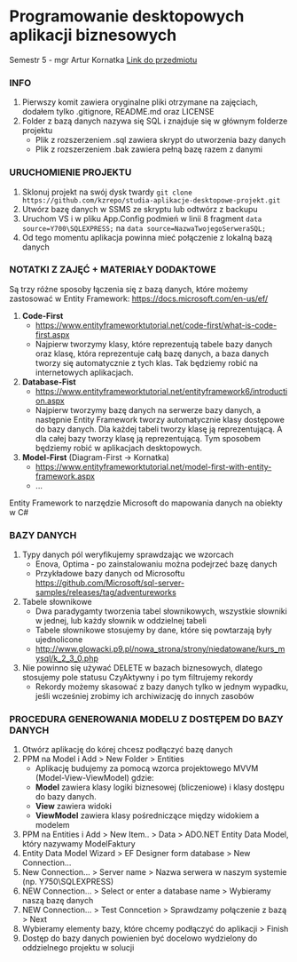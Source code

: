 ﻿# Programowanie desktopowych aplikacji biznesowych

Semestr 5 - mgr Artur Kornatka
[Link do przedmiotu](https://wsb-nlu.clouda.edu.pl/Kursy/ListaKursow?idPrzedmiotEdycja=58592)

### INFO

1. Pierwszy komit zawiera oryginalne pliki otrzymane na zajęciach, dodałem tylko .gitignore, README.md oraz LICENSE
2. Folder z bazą danych nazywa się SQL i znajduje się w głównym folderze projektu
    - Plik z rozszerzeniem .sql zawiera skrypt do utworzenia bazy danych
    - Plik z rozszerzeniem .bak zawiera pełną bazę razem z danymi

### URUCHOMIENIE PROJEKTU

1. Sklonuj projekt na swój dysk twardy `git clone https://github.com/kzrepo/studia-aplikacje-desktopowe-projekt.git`
2. Utwórz bazę danych w SSMS ze skryptu lub odtwórz z backupu
3. Uruchom VS i w pliku App.Config podmień w linii 8 fragment `data source=Y700\SQLEXPRESS;` na `data source=NazwaTwojegoSerweraSQL;`
4. Od tego momentu aplikacja powinna mieć połączenie z lokalną bazą danych

### NOTATKI Z ZAJĘĆ + MATERIAŁY DODAKTOWE

Są trzy różne sposoby łączenia się z bazą danych, które możemy zastosować w Entity Framework:
https://docs.microsoft.com/en-us/ef/
1. **Code-First**
    - https://www.entityframeworktutorial.net/code-first/what-is-code-first.aspx
    - Najpierw tworzymy klasy, które reprezentują tabele bazy danych oraz klasę, która reprezentuje całą bazę danych, a baza danych tworzy się automatycznie z tych klas. Tak będziemy robić na internetowych aplikacjach.
2. **Database-Fist**
    - https://www.entityframeworktutorial.net/entityframework6/introduction.aspx
    - Najpierw tworzymy bazę danych na serwerze bazy danych, a następnie Entity Framework tworzy automatycznie klasy dostępowe do bazy danych. Dla każdej tabeli tworzy klasę ją reprezentującą. A dla całej bazy tworzy klasę ją reprezentującą. Tym sposobem będziemy robić w aplikacjach desktopowych.
3. **Model-First** (Diagram-First -> Kornatka)
    - https://www.entityframeworktutorial.net/model-first-with-entity-framework.aspx
    - ...

Entity Framework to narzędzie Microsoft do mapowania danych na obiekty w C#

### BAZY DANYCH

1. Typy danych pól weryfikujemy sprawdzając we wzorcach
    - Enova, Optima - po zainstalowaniu można podejrzeć bazę danych
    - Przykładowe bazy danych od Microsoftu https://github.com/Microsoft/sql-server-samples/releases/tag/adventureworks
1. Tabele słownikowe
    - Dwa paradygamty tworzenia tabel słownikowych, wszystkie słowniki w jednej, lub każdy słownik w oddzielnej tabeli
    - Tabele słownikowe stosujemy by dane, które się powtarzają były ujednolicone
    - http://www.glowacki.p9.pl/nowa_strona/strony/niedatowane/kurs_mysql/k_2_3_0.php
3. Nie powinno się używać DELETE w bazach biznesowych, dlatego stosujemy pole statusu CzyAktywny i po tym filtrujemy rekordy
    - Rekordy możemy skasować z bazy danych tylko w jednym wypadku, jeśli wcześniej zrobimy ich archiwizację do innych zasobów

### PROCEDURA GENEROWANIA MODELU Z DOSTĘPEM DO BAZY DANYCH 

1. Otwórz aplikację do kórej chcesz podłączyć bazę danych
2. PPM na Model i Add > New Folder > Entities
    - Aplikację budujemy za pomocą wzorca projektowego MVVM (Model-View-ViewModel) gdzie:
    - **Model** zawiera klasy logiki biznesowej (bliczeniowe) i klasy dostępu do bazy danych.
    - **View** zawiera widoki
    - **ViewModel** zawiera klasy pośredniczące między widokiem a modelem
3. PPM na Entities i Add > New Item.. > Data > ADO.NET Entity Data Model, który nazywamy ModelFaktury
4. Entity Data Model Wizard > EF Designer form database > New Connection...
5. New Connection... > Server name > Nazwa serwera w naszym systemie (np. Y750\SQLEXPRESS)
6. NEW Connection... > Select or enter a database name > Wybieramy naszą bazę danych
7. NEW Connection... > Test Conncetion > Sprawdzamy połączenie z bazą > Next
8. Wybieramy elementy bazy, które chcemy podłączyć do aplikacji > Finish
9. Dostęp do bazy danych powienien być docelowo wydzielony do oddzielnego projektu w solucji